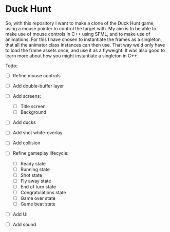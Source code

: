 # Duck Hunt

So, with this repository I want to make a clone of the Duck Hunt game, using a mouse pointer to control the target with. My aim is to be able to make use of mouse controls in C++ using SFML, and to make use of animations. For this I have chosen to instantiate the frames as a singleton, that all the animator class instances can then use. That way we'd only have to load the frame assets once, and use it as a flyweight. It was also good to learn more about how you might instantiate a singleton in C++.

Todo:
- [ ] Refine mouse controls
- [ ] Add double-buffer layer
- [ ] Add screens:
    - [ ] Title screen
    - [ ] Background
- [ ] Add ducks
- [ ] Add shot white-overlay
- [ ] Add collision
- [ ] Refine gameplay lifecycle:
    - [ ] Ready state
    - [ ] Running state
    - [ ] Shot state
    - [ ] Fly away state
    - [ ] End of turn state
    - [ ] Congratulations state
    - [ ] Game over state
    - [ ] Game beat state
- [ ] Add UI
- [ ] Add sound


